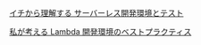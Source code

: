 [イチから理解する サーバーレス開発環境とテスト](https://pages.awscloud.com/rs/112-TZM-766/images/20200827_serverless_session2.pdf)

[私が考える Lambda 開発環境のベストプラクティス](https://zenn.dev/faycute/articles/9024115c4241b8)
